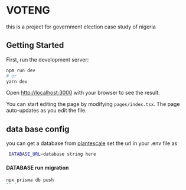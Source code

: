 # VOTENG


this is a project for government election case study of nigeria 
## Getting Started

First, run the development server:

```bash
npm run dev
# or
yarn dev
```

Open [http://localhost:3000](http://localhost:3000) with your browser to see the result.

You can start editing the page by modifying `pages/index.tsx`. The page auto-updates as you edit the file.

## data base config
you can get a database from [plantescale](https://plantscale.com)
set the url in your .env file  as
```bash
 DATABASE_URL=database string here 
``` 
#### DATABASE run migration 
```bash 
npx prisma db push 
`` `

